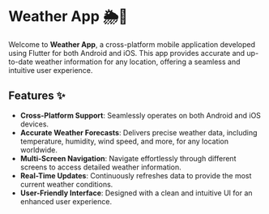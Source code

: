# Weather App 🌦️📱

Welcome to **Weather App**, a cross-platform mobile application developed using Flutter for both Android and iOS. This app provides accurate and up-to-date weather information for any location, offering a seamless and intuitive user experience.

## Features ✨

- **Cross-Platform Support**: Seamlessly operates on both Android and iOS devices.
- **Accurate Weather Forecasts**: Delivers precise weather data, including temperature, humidity, wind speed, and more, for any location worldwide.
- **Multi-Screen Navigation**: Navigate effortlessly through different screens to access detailed weather information.
- **Real-Time Updates**: Continuously refreshes data to provide the most current weather conditions.
- **User-Friendly Interface**: Designed with a clean and intuitive UI for an enhanced user experience.
